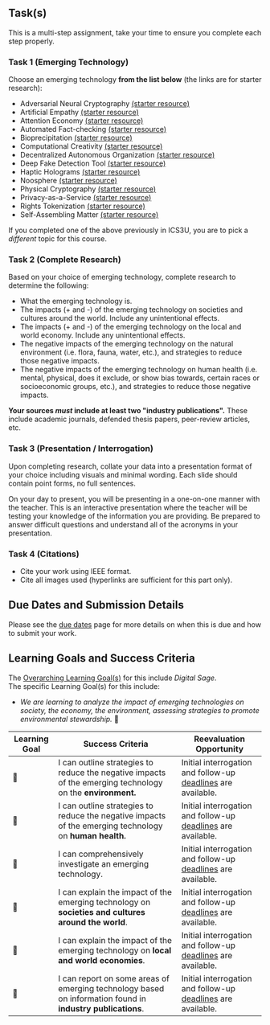 ## Task(s)

This is a multi-step assignment, take your time to ensure you complete each step properly.

### Task 1 (Emerging Technology)
Choose an emerging technology **from the list below** (the links are for starter research):
* Adversarial Neural Cryptography [(starter resource)](https://viz.envisioning.io/wgs-ai/?c=tech_BG245qqSK4Euo5HEN)
* Artificial Empathy [(starter resource)](https://viz.envisioning.io/wgs/?c=tech_vSnyipQHrkPz9znZR)
* Attention Economy [(starter resource)](https://viz.envisioning.io/wgs-ai/?c=tech_qKap72iPc32GMoL6a)
* Automated Fact-checking [(starter resource)](https://viz.envisioning.io/wgs-ai/?c=tech_nbTj75AgBXCzGWeqg)
* Bioprecipitation [(starter resource)](https://viz.envisioning.io/wgs-agri/?c=tech_max7Z8ZAShuCfvBSr)
* Computational Creativity [(starter resource)](https://viz.envisioning.io/wgs-ai/?c=tech_MkoDq6PiDWnbEGKCn)
* Decentralized Autonomous Organization [(starter resource)](https://viz.envisioning.io/wgs-ai/?c=tech_33tZAKxvCYxNCx2yi)
* Deep Fake Detection Tool [(starter resource)](https://viz.envisioning.io/wgs-ai/?c=tech_n68jEYvNoobvduoSL)
* Haptic Holograms [(starter resource)](https://viz.envisioning.io/neuromancer/?c=tech_t19)
* Noosphere [(starter resource)](https://viz.envisioning.io/wgs-ai/?c=tech_RPahyPmFNi7eXTniH)
* Physical Cryptography [(starter resource)](https://viz.envisioning.io/wgs-citizenship/?c=tech_SQSyATzx8mES9qAjs)
* Privacy-as-a-Service [(starter resource)](https://viz.envisioning.io/neuromancer/?c=tech_t39)
* Rights Tokenization [(starter resource)](https://viz.envisioning.io/wgs-citizenship/?c=tech_k2jndQY6MAoPdL9oy)
* Self-Assembling Matter [(starter resource)](https://viz.envisioning.io/wgs-ai/?c=tech_ifxetX62kH7TrhsKZ)


<!--
* Bioengineered Optimized Photosynthesis](https://viz.envisioning.io/wgs-agri/?c=tech_srpgMxWLvQTE6vK5k)
* Skin Patch Monitoring System](https://viz.envisioning.io/wgs/?c=tech_sxouf99LW82u5LJDA)
-->

If you completed one of the above previously in ICS3U, you are to pick a _different_ topic for this course.

### Task 2 (Complete Research)
Based on your choice of emerging technology, complete research to determine the following:
* What the emerging technology is.
* The impacts (+ and -) of the emerging technology on societies and cultures around the world. Include any unintentional effects.
* The impacts (+ and -) of the emerging technology on the local and world economy. Include any unintentional effects.
* The negative impacts of the emerging technology on the natural environment (i.e. flora, fauna, water, etc.), and strategies to reduce those negative impacts.
* The negative impacts of the emerging technology on human health (i.e. mental, physical, does it exclude, or show bias towards, certain races or socioeconomic groups, etc.), and strategies to reduce those negative impacts.

**Your sources _must_ include at least two "industry publications".** These include academic journals, defended thesis papers, peer-review articles, etc.

### Task 3 (Presentation / Interrogation)
Upon completing research, collate your data into a presentation format of your choice including visuals and minimal wording. Each slide should contain point forms, no full sentences.

On your day to present, you will be presenting in a one-on-one manner with the teacher. This is an interactive presentation where the teacher will be testing your knowledge of the information you are providing. Be prepared to answer difficult questions and understand all of the acronyms in your presentation.

### Task 4 (Citations)
* Cite your work using IEEE format.
* Cite all images used (hyperlinks are sufficient for this part only).

## Due Dates and Submission Details

Please see the [due dates](./Due-Dates-and-Submission-Details) page for more details on when this is due and how to submit your work.

## Learning Goals and Success Criteria

The [Overarching Learning Goal(s)](./images/ICS4U.jpg) for this include _Digital Sage_.  
The specific Learning Goal(s) for this include:
  * _We are learning to analyze the impact of emerging technologies on society, the economy, the environment, assessing strategies to promote environmental stewardship._ &#x1F4D7;

| Learning Goal | Success Criteria  | Reevaluation Opportunity |
| ------------- | ----------------- | ------------------------ |
| &#x1F4D7;     | I can outline strategies to reduce the negative impacts of the emerging technology on the **environment.** | Initial interrogation and follow-up [deadlines](./Due-Dates-and-Submission-Details) are available. |
| &#x1F4D7;     | I can outline strategies to reduce the negative impacts of the emerging technology on **human health.** | Initial interrogation and follow-up [deadlines](./Due-Dates-and-Submission-Details) are available. |
| &#x1F4D7;     | I can comprehensively investigate an emerging technology. | Initial interrogation and follow-up [deadlines](./Due-Dates-and-Submission-Details) are available. |
| &#x1F4D7;     | I can explain the impact of the emerging technology on **societies and cultures around the world**. | Initial interrogation and follow-up [deadlines](./Due-Dates-and-Submission-Details) are available. |
| &#x1F4D7;     | I can explain the impact of the emerging technology on **local and world economies**. | Initial interrogation and follow-up [deadlines](./Due-Dates-and-Submission-Details) are available. |
| &#x1F4D7;     | I can report on some areas of emerging technology based on information found in **industry publications**. | Initial interrogation and follow-up [deadlines](./Due-Dates-and-Submission-Details) are available. |
